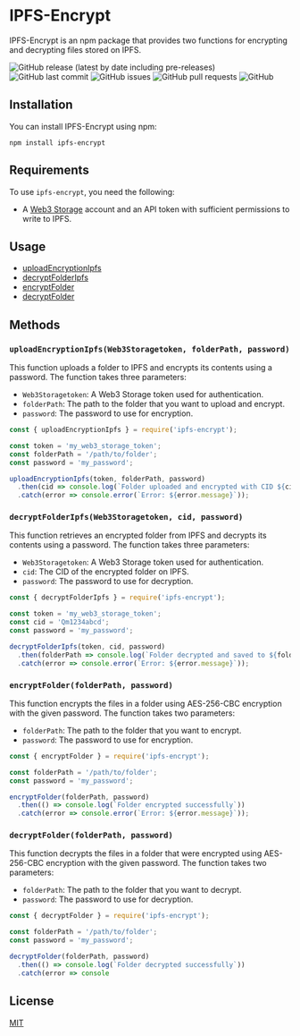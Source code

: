 
# IPFS-Encrypt

IPFS-Encrypt is an npm package that provides two functions for encrypting and decrypting files stored on IPFS.

![GitHub release (latest by date including pre-releases)](https://img.shields.io/github/v/release/0xVikasRushi/ipfs-encrypt?include_prereleases)
![GitHub last commit](https://img.shields.io/github/last-commit/0xVikasRushi/ipfs-encrypt)
![GitHub issues](https://img.shields.io/github/issues-raw/0xVikasRushi/ipfs-encrypt)
![GitHub pull requests](https://img.shields.io/github/issues-pr/0xVikasRushi/ipfs-encrypt)
![GitHub](https://img.shields.io/github/license/0xVikasRushi/ipfs-encrypt)<br>

## Installation

You can install IPFS-Encrypt using npm:

```
npm install ipfs-encrypt
```
## Requirements

To use `ipfs-encrypt`, you need the following:

- A [Web3 Storage](https://web3.storage/) account and an API token with sufficient permissions to write to IPFS.


## Usage

* [uploadEncryptionIpfs](#uploadencryptionipfsweb3storagetoken-folderpath-password)
* [decryptFolderIpfs](#decryptfolderipfsweb3storagetoken-cid-password)
* [encryptFolder](#encryptfolderfolderpath-password)
* [decryptFolder](#decryptfolderfolderpath-password)

## Methods
### `uploadEncryptionIpfs(Web3Storagetoken, folderPath, password)`

This function uploads a folder to IPFS and encrypts its contents using a password. The function takes three parameters:

- `Web3Storagetoken`: A Web3 Storage token used for authentication.
- `folderPath`: The path to the folder that you want to upload and encrypt.
- `password`: The password to use for encryption.

```js
const { uploadEncryptionIpfs } = require('ipfs-encrypt');

const token = 'my_web3_storage_token';
const folderPath = '/path/to/folder';
const password = 'my_password';

uploadEncryptionIpfs(token, folderPath, password)
  .then(cid => console.log(`Folder uploaded and encrypted with CID ${cid}`))
  .catch(error => console.error(`Error: ${error.message}`));
```

### `decryptFolderIpfs(Web3Storagetoken, cid, password)`

This function retrieves an encrypted folder from IPFS and decrypts its contents using a password. The function takes three parameters:

- `Web3Storagetoken`: A Web3 Storage token used for authentication.
- `cid`: The CID of the encrypted folder on IPFS.
- `password`: The password to use for decryption.

```js
const { decryptFolderIpfs } = require('ipfs-encrypt');

const token = 'my_web3_storage_token';
const cid = 'Qm1234abcd';
const password = 'my_password';

decryptFolderIpfs(token, cid, password)
  .then(folderPath => console.log(`Folder decrypted and saved to ${folderPath}`))
  .catch(error => console.error(`Error: ${error.message}`));
```

### `encryptFolder(folderPath, password)`

This function encrypts the files in a folder using AES-256-CBC encryption with the given password. The function takes two parameters:

- `folderPath`: The path to the folder that you want to encrypt.
- `password`: The password to use for encryption.

```js
const { encryptFolder } = require('ipfs-encrypt');

const folderPath = '/path/to/folder';
const password = 'my_password';

encryptFolder(folderPath, password)
  .then(() => console.log(`Folder encrypted successfully`))
  .catch(error => console.error(`Error: ${error.message}`));
```

### `decryptFolder(folderPath, password)`

This function decrypts the files in a folder that were encrypted using AES-256-CBC encryption with the given password. The function takes two parameters:

- `folderPath`: The path to the folder that you want to decrypt.
- `password`: The password to use for decryption.

```js
const { decryptFolder } = require('ipfs-encrypt');

const folderPath = '/path/to/folder';
const password = 'my_password';

decryptFolder(folderPath, password)
  .then(() => console.log(`Folder decrypted successfully`))
  .catch(error => console

```
## License

[MIT](https://choosealicense.com/licenses/mit/)

